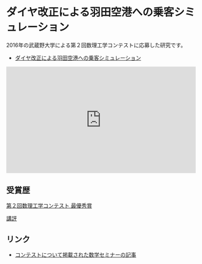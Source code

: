 # ダイヤ改正による羽田空港への乗客シミュレーション

2016年の武蔵野大学による第２回数理工学コンテストに応募した研究です。

- [ダイヤ改正による羽田空港への乗客シミュレーション](https://www.musashino-u.ac.jp/academics/pdf/%E3%83%80%E3%82%A4%E3%83%A4%E6%94%B9%E6%AD%A3%E3%81%AB%E3%82%88%E3%82%8B%E7%BE%BD%E7%94%B0%E7%A9%BA%E6%B8%AF%E3%81%B8%E3%81%AE%E4%B9%97%E5%AE%A2%E3%82%B7%E3%83%9F%E3%83%A5%E3%83%AC%E3%83%BC%E3%82%B7%E3%83%A7%E3%83%B3.pdf)

<div style="position: relative; width: 100%; height: 0; padding-bottom: 56.25%;">
  <iframe src="https://www.musashino-u.ac.jp/academics/pdf/%E3%83%80%E3%82%A4%E3%83%A4%E6%94%B9%E6%AD%A3%E3%81%AB%E3%82%88%E3%82%8B%E7%BE%BD%E7%94%B0%E7%A9%BA%E6%B8%AF%E3%81%B8%E3%81%AE%E4%B9%97%E5%AE%A2%E3%82%B7%E3%83%9F%E3%83%A5%E3%83%AC%E3%83%BC%E3%82%B7%E3%83%A7%E3%83%B3.pdf" style="position: absolute; top: 0; left: 0; width: 100%; height: 100%;" frameborder="0"></iframe>
</div>

## 受賞歴

[第２回数理工学コンテスト 最優秀賞](https://www.musashino-u.ac.jp/academics/faculty/engineering/mathematical_engineering/mathematical_engineering_contest.html)

[講評](https://www.musashino-u.ac.jp/academics/pdf/%E7%AC%AC%EF%BC%92%E5%9B%9E%EF%BC%882015%E5%B9%B4%E5%BA%A6%EF%BC%89%E6%9C%80%E5%84%AA%E7%A7%80%E8%B3%9E%E3%81%AE%E8%AC%9B%E8%A9%95%E3%82%92%E8%A6%8B%E3%82%8B.pdf)

## リンク

- [コンテストについて掲載された数学セミナーの記事](https://tomoeda.jp/doc/201609_SusemiContest.pdf)

